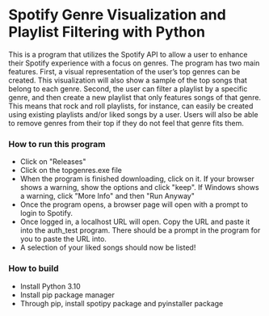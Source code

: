 # Spotify Genre Visualization and Playlist Filtering with Python
This is a program that utilizes the Spotify API to allow a user to enhance their Spotify experience with a focus on genres. The program has two main features. First, a visual representation of the user’s top genres can be created. This visualization will also show a sample of the top songs that belong to each genre. Second, the user can filter a playlist by a specific genre, and then create a new playlist that only features songs of that genre. This means that rock and roll playlists, for instance, can easily be created using existing playlists and/or liked songs by a user. Users will also be able to remove genres from their top if they do not feel that genre fits them. 

### How to run this program
- Click on "Releases"
- Click on the topgenres.exe file
- When the program is finished downloading, click on it. If your browser shows a warning, show the options and click "keep". If Windows shows a warning, click "More Info" and then "Run Anyway"
- Once the program opens, a browser page will open with a prompt to login to Spotify. 
- Once logged in, a localhost URL will open. Copy the URL and paste it into the auth_test program. There should be a prompt in the program for you to paste the URL into.
- A selection of your liked songs should now be listed!

### How to build
- Install Python 3.10
- Install pip package manager
- Through pip, install spotipy package and pyinstaller package




